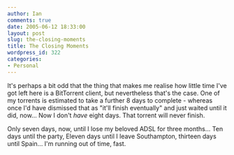 ```yaml
---
author: Ian
comments: true
date: 2005-06-12 18:33:00
layout: post
slug: the-closing-moments
title: The Closing Moments
wordpress_id: 322
categories:
- Personal
---
```


It's perhaps a bit odd that the thing that makes me realise how little time I've got left here is a BitTorrent client, but nevertheless that's the case.  One of my torrents is estimated to take a further 8 days to complete - whereas once I'd have dismissed that as "it'll finish eventually" and just waited until it did, now...  Now I don't *have* eight days.  That torrent will never finish.  

Only seven days, now, until I lose my beloved ADSL for three months...  Ten days until the party, Eleven days until I leave Southampton, thirteen days until Spain...  I'm running out of time, fast.
